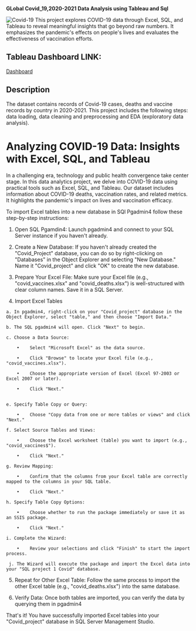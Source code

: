 **GLobal Covid_19,2020-2021 Data Analysis using Tableau and Sql**

![Covid-19](https://github.com/Sameer2615/Covid_Cases_Project/blob/main/covid-19.avif)
 This project explores COVID-19 data through Excel, SQL, and Tableau to reveal meaningful insights that go beyond raw numbers. It emphasizes the pandemic's effects on people's lives and evaluates the effectiveness of vaccination efforts.


## Tableau Dashboard LINK: 


[Dashboard](https://public.tableau.com/app/profile/sameer.bhatt3239/viz/GlobalCovidCases2020-2021/Dashboard1)

## Description

 The dataset contains records of Covid-19 cases, deaths and vaccine records by country in 2020-2021. This project includes the following steps: data loading, data cleaning and preprocessing and EDA (exploratory data analysis).
 
# Analyzing COVID-19 Data: Insights with Excel, SQL, and Tableau

In a challenging era, technology and public health convergence take center stage. In this data analytics project, we delve into COVID-19 data using practical tools such as Excel, SQL, and Tableau. Our dataset includes information about COVID-19 deaths, vaccination rates, and related metrics. It highlights the pandemic's impact on lives and vaccination efficacy. 


To import Excel tables into a new database in SQl Pgadmin4 follow these step-by-step instructions: 

1.    Open SQL Pgamdin4: Launch pgadmin4 and connect to your SQL Server instance if you haven't already.
  
2.    Create a New Database: If you haven't already created the "Covid_Project" database, you can do so by right-clicking on "Databases" in the Object Explorer and selecting "New Database." Name it "Covid_project" and click "OK" to create the new database.
    
3.    Prepare Your Excel File: Make sure your Excel file (e.g., "covid_vaccines.xlsx" and "covid_deaths.xlsx") is well-structured with clear column names. Save it in a SQL Server.
  
4.    Import Excel Tables
   
    a. In pgadmin4, right-click on your "Covid_project" database in the Object Explorer, select "table," and then choose "Import Data."
  
    b. The SQL pgadmin4 will open. Click "Next" to begin.
  
    c. Choose a Data Source:
  
        •    Select "Microsoft Excel" as the data source.
    
        •    Click "Browse" to locate your Excel file (e.g., "covid_vaccines.xlsx").
    
        •    Choose the appropriate version of Excel (Excel 97-2003 or Excel 2007 or later).
    
        •    Click "Next."

      
    e. Specify Table Copy or Query:
  
        •    Choose "Copy data from one or more tables or views" and click "Next."
    
    f. Select Source Tables and Views:
  
        •    Choose the Excel worksheet (table) you want to import (e.g., "covid_vaccines$").
    
        •    Click "Next."
    
    g. Review Mapping:
  
        •    Confirm that the columns from your Excel table are correctly mapped to the columns in your SQL table.
      
        •    Click "Next."
    
    h. Specify Table Copy Options:
    
        •    Choose whether to run the package immediately or save it as an SSIS package.
    
        •    Click "Next."
    
    i. Complete the Wizard:
  
        •    Review your selections and click "Finish" to start the import process.
    
     j. The Wizard will execute the package and import the Excel data into your "SQL project 1 Covid" database.
  
5.    Repeat for Other Excel Table: Follow the same process to import the other Excel table (e.g., "covid_deaths.xlsx") into the same database.
   
  
6.    Verify Data: Once both tables are imported, you can verify the data by querying them in pgadmin4

   
That's it! You have successfully imported Excel tables into your "Covid_project" database in SQL Server Management Studio.

